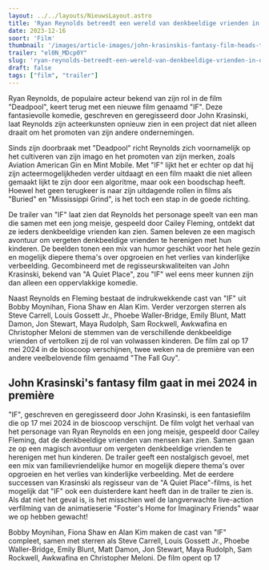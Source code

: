 ```yaml
---
layout: ../../layouts/NieuwsLayout.astro
title: 'Ryan Reynolds betreedt een wereld van denkbeeldige vrienden in de IF-trailer'
date: 2023-12-16
soort: 'Film'
thumbnail: '/images/article-images/john-krasinskis-fantasy-film-heads-to-theaters-in-may-2024-1702566036.jpg'
trailer: "el0N_MDcp0Y"
slug: 'ryan-reynolds-betreedt-een-wereld-van-denkbeeldige-vrienden-in-de-if-trailer'
draft: false
tags: ["film", "trailer"]
---
```



Ryan Reynolds, de populaire acteur bekend van zijn rol in de film "Deadpool", keert terug met een nieuwe film genaamd "IF". Deze fantasievolle komedie, geschreven en geregisseerd door John Krasinski, laat Reynolds zijn acteerkunsten opnieuw zien in een project dat niet alleen draait om het promoten van zijn andere ondernemingen.

Sinds zijn doorbraak met "Deadpool" richt Reynolds zich voornamelijk op het cultiveren van zijn imago en het promoten van zijn merken, zoals Aviation American Gin en Mint Mobile. Met "IF" lijkt het er echter op dat hij zijn acteermogelijkheden verder uitdaagt en een film maakt die niet alleen gemaakt lijkt te zijn door een algoritme, maar ook een boodschap heeft. Hoewel het geen terugkeer is naar zijn uitdagende rollen in films als "Buried" en "Mississippi Grind", is het toch een stap in de goede richting.

De trailer van "IF" laat zien dat Reynolds het personage speelt van een man die samen met een jong meisje, gespeeld door Cailey Fleming, ontdekt dat ze ieders denkbeeldige vrienden kan zien. Samen beleven ze een magisch avontuur om vergeten denkbeeldige vrienden te herenigen met hun kinderen. De beelden tonen een mix van humor geschikt voor het hele gezin en mogelijk diepere thema's over opgroeien en het verlies van kinderlijke verbeelding. Gecombineerd met de regisseurskwaliteiten van John Krasinski, bekend van "A Quiet Place", zou "IF" wel eens meer kunnen zijn dan alleen een oppervlakkige komedie.

Naast Reynolds en Fleming bestaat de indrukwekkende cast van "IF" uit Bobby Moynihan, Fiona Shaw en Alan Kim. Verder verzorgen sterren als Steve Carrell, Louis Gossett Jr., Phoebe Waller-Bridge, Emily Blunt, Matt Damon, Jon Stewart, Maya Rudolph, Sam Rockwell, Awkwafina en Christopher Meloni de stemmen van de verschillende denkbeeldige vrienden of vertolken zij de rol van volwassen kinderen. De film zal op 17 mei 2024 in de bioscoop verschijnen, twee weken na de première van een andere veelbelovende film genaamd "The Fall Guy".

## John Krasinski's fantasy film gaat in mei 2024 in première


"IF", geschreven en geregisseerd door John Krasinski, is een fantasiefilm die op 17 mei 2024 in de bioscoop verschijnt. De film volgt het verhaal van het personage van Ryan Reynolds en een jong meisje, gespeeld door Cailey Fleming, dat de denkbeeldige vrienden van mensen kan zien. Samen gaan ze op een magisch avontuur om vergeten denkbeeldige vrienden te herenigen met hun kinderen. De trailer geeft een nostalgisch gevoel, met een mix van familievriendelijke humor en mogelijk diepere thema's over opgroeien en het verlies van kinderlijke verbeelding. Met de eerdere successen van Krasinski als regisseur van de "A Quiet Place"-films, is het mogelijk dat "IF" ook een duisterdere kant heeft dan in de trailer te zien is. Als dat niet het geval is, is het misschien wel de langverwachte live-action verfilming van de animatieserie "Foster's Home for Imaginary Friends" waar we op hebben gewacht!

Bobby Moynihan, Fiona Shaw en Alan Kim maken de cast van "IF" compleet, samen met sterren als Steve Carrell, Louis Gossett Jr., Phoebe Waller-Bridge, Emily Blunt, Matt Damon, Jon Stewart, Maya Rudolph, Sam Rockwell, Awkwafina en Christopher Meloni. De film opent op 17
